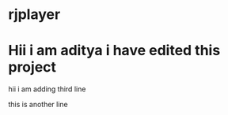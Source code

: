 # rjplayer
# Hii i am aditya i have edited this project

hii i am adding third line

this is another line
